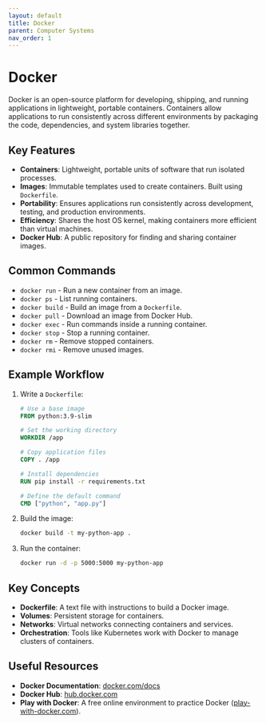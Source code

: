 ```yaml
---
layout: default
title: Docker
parent: Computer Systems
nav_order: 1
---
```


# Docker

Docker is an open-source platform for developing, shipping, and running applications in lightweight, portable containers. Containers allow applications to run consistently across different environments by packaging the code, dependencies, and system libraries together.

## Key Features

- **Containers**: Lightweight, portable units of software that run isolated processes.
- **Images**: Immutable templates used to create containers. Built using `Dockerfile`.
- **Portability**: Ensures applications run consistently across development, testing, and production environments.
- **Efficiency**: Shares the host OS kernel, making containers more efficient than virtual machines.
- **Docker Hub**: A public repository for finding and sharing container images.

## Common Commands

- `docker run` - Run a new container from an image.
- `docker ps` - List running containers.
- `docker build` - Build an image from a `Dockerfile`.
- `docker pull` - Download an image from Docker Hub.
- `docker exec` - Run commands inside a running container.
- `docker stop` - Stop a running container.
- `docker rm` - Remove stopped containers.
- `docker rmi` - Remove unused images.

## Example Workflow

1. Write a `Dockerfile`:
    ```dockerfile
    # Use a base image
    FROM python:3.9-slim
    
    # Set the working directory
    WORKDIR /app
    
    # Copy application files
    COPY . /app
    
    # Install dependencies
    RUN pip install -r requirements.txt
    
    # Define the default command
    CMD ["python", "app.py"]
    ```

2. Build the image:
    ```bash
    docker build -t my-python-app .
    ```

3. Run the container:
    ```bash
    docker run -d -p 5000:5000 my-python-app
    ```

## Key Concepts

- **Dockerfile**: A text file with instructions to build a Docker image.
- **Volumes**: Persistent storage for containers.
- **Networks**: Virtual networks connecting containers and services.
- **Orchestration**: Tools like Kubernetes work with Docker to manage clusters of containers.

## Useful Resources

- **Docker Documentation**: [docker.com/docs](https://docs.docker.com)
- **Docker Hub**: [hub.docker.com](https://hub.docker.com)
- **Play with Docker**: A free online environment to practice Docker ([play-with-docker.com](https://labs.play-with-docker.com)).
